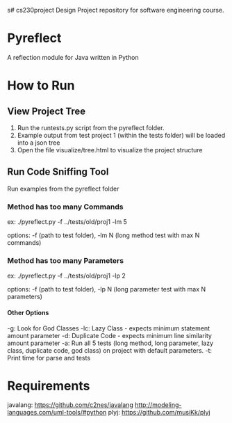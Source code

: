s# cs230project
Design Project repository for software engineering course.

Pyreflect
===

A reflection module for Java written in Python

How to Run
===

View Project Tree
---
1. Run the runtests.py script from the pyreflect folder.
2. Example output from test project 1 (within the tests folder) will be loaded into a json tree
3. Open the file visualize/tree.html to visualize the project structure


Run Code Sniffing Tool
---

Run examples from the pyreflect folder

### Method has too many Commands
ex: ./pyreflect.py -f ../tests/old/proj1 -lm 5

options:
-f (path to test folder),
-lm N (long method test with max N commands)

### Method has too many Parameters
ex: ./pyreflect.py -f ../tests/old/proj1 -lp 2

options:
-f (path to test folder),
-lp N (long parameter test with max N parameters)

#### Other Options
-g: Look for God Classes
-lc: Lazy Class - expects minimum statement amount parameter
-d: Duplicate Code - expects minimum line similarity amount parameter
-a: Run all 5 tests (long method, long parameter, lazy class, duplicate code, god class) on project with default parameters.
-t: Print time for parse and tests




Requirements
===
javalang: https://github.com/c2nes/javalang
http://modeling-languages.com/uml-tools/#python
plyj: https://github.com/musiKk/plyj